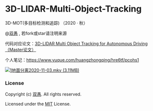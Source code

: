 <!--
 * @Author: HCQ
 * @Date: 2020-10-27 10:18:56
 * @LastEditTime: 2020-11-03 20:28:58
 * @LastEditors: Please set LastEditors
 * @Description: 3D-LIDAR Multi Object Tracking for Autonomous Driving（Master论文）
 * @FilePath: \3D-LIDAR-Multi-Object-Tracking\README.md
-->
# 3D-LIDAR-Multi-Object-Tracking
3D-MOT(多目标检测和追踪)  （2020 · 秋）

@[双愚](https://github.com/HuangCongQing/3D-LIDAR-Multi-Object-Tracking) , 若fork或star请注明来源

代码对应论文：[3D-LIDAR Multi Object Tracking for Autonomous Driving（Master论文）](https://repository.tudelft.nl/islandora/object/uuid:f536b829-42ae-41d5-968d-13bbaa4ec736?collection=education)

个人笔记：https://www.yuque.com/huangzhongqing/hre6tf/pcohs1

[![1地面分离2020-11-03.mkv (3.11MB)](https://gw.alipayobjects.com/mdn/prod_resou/afts/img/A*NNs6TKOR3isAAAAAAAAAAABkARQnAQ)](https://gw.alipayobjects.com/mdn/prod_resou/afts/img/A*NNs6TKOR3isAAAAAAAAAAABkARQnAQ)


### License

Copyright (c) [双愚](https://github.com/HuangCongQing/3D-LIDAR-Multi-Object-Tracking). All rights reserved.

Licensed under the [MIT](./LICENSE) License.
